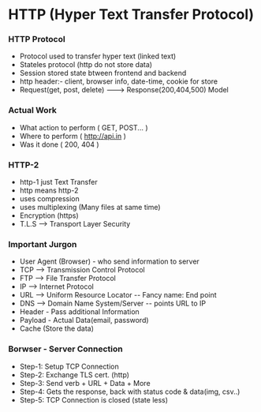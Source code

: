 # HTTP (Hyper Text Transfer Protocol)

### HTTP Protocol
- Protocol used to transfer hyper text (linked text)
- Stateles protocol (http do not store data)
- Session stored state btween frontend and backend
- http header:- client, browser info, date-time, cookie for store
- Request(get, post, delete) ---> Response(200,404,500) Model

### Actual Work
- What action to perform ( GET, POST... )
- Where to perform ( http://api.in )
- Was it done ( 200, 404 )

### HTTP-2
- http-1 just Text Transfer
- http means http-2
- uses compression
- uses multiplexing (Many files at same time)
- Encryption (https)
- T.L.S --> Transport Layer Security

### Important Jurgon
- User Agent (Browser) - who send information to server
- TCP --> Transmission Control Protocol
- FTP --> File Transfer Protocol
- IP --> Internet Protocol
- URL --> Uniform Resource Locator -- Fancy name: End point
- DNS --> Domain Name System/Server -- points URL to IP
- Header - Pass additional Information
- Payload - Actual Data(email, password)
- Cache (Store the data)

### Borwser - Server Connection
- Step-1: Setup TCP Connection
- Step-2: Exchange TLS cert. (http)
- Step-3: Send verb + URL + Data + More
- Step-4: Gets the response, back with status code & data(img, csv..)
- Step-5: TCP Connection is closed (state less)


